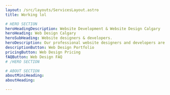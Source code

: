```yaml
---
layout: /src/layouts/ServicesLayout.astro
title: Working lol

# HERO SECTION
heroHeadingDescription: Website Development & Website Design Calgary
heroHeading: Web Design Calgary
heroSubHeading: Website designers & developers.
heroDescription: Our professional website designers and developers are experts in crafting gorgeous, and highly performant websites. In combination with our skilled SEO specialists, BFG Interactive is confident in providing an unparalelled website experience for your visitors, and ultimately, an exceptional value for you.
descriptionButton: Web Design Portfolio
pricingButton: Web Design Pricing
fAQButton: Web Design FAQ
# /HERO SECTION

# ABOUT SECTION
aboutMiniHeading:
aboutHeading:

---
```

